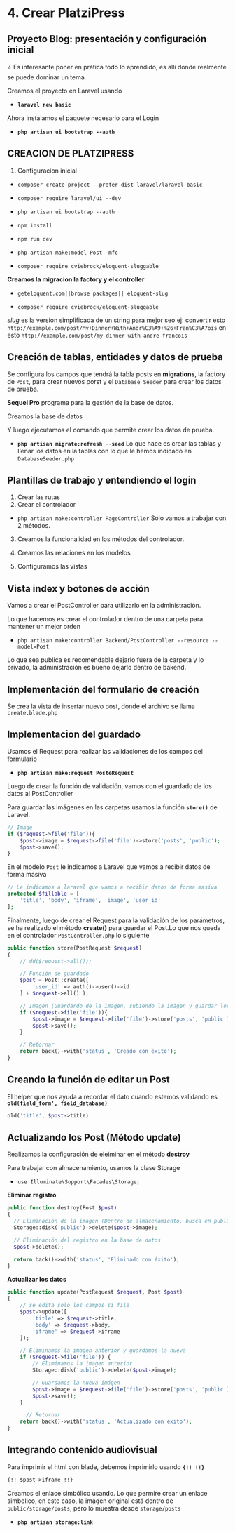 # 4. Crear PlatziPress

## Proyecto Blog: presentación y configuración inicial

:star: Es interesante poner en prática todo lo aprendido, es allí donde realmente se puede dominar un tema.

Creamos el proyecto en Laravel usando

- **`laravel new basic`**

Ahora instalamos el paquete necesario para el Login

- **`php artisan ui bootstrap --auth`**

## CREACION DE PLATZIPRESS

1. Configuracion inicial

- `composer create-project --prefer-dist laravel/laravel basic`
- `composer require laravel/ui --dev`
- `php artisan ui bootstrap --auth`
- `npm install`
- `npm run dev`
- `php artisan make:model Post -mfc`

- `composer require cviebrock/eloquent-sluggable`

**Creamos la migracion la factory y el controller**

- `geteloquent.com||browse packages|| eloquent-slug`

- `composer require cviebrock/eloquent-sluggable`

_slug_ es la version simplificada de un string para mejor seo ej:
convertir esto
`http://example.com/post/My+Dinner+With+Andr%C3%A9+%26+Fran%C3%A7ois`
en esto
`http://example.com/post/my-dinner-with-andre-francois`

## Creación de tablas, entidades y datos de prueba

Se configura los campos que tendrá la tabla posts en **migrations**, la factory de `Post`, para crear nuevos porst y el `Database Seeder` para crear los datos de prueba.

**Sequel Pro** programa para la gestión de la base de datos.

Creamos la base de datos

Y luego ejecutamos el comando que permite crear los datos de prueba.

- **`php artisan migrate:refresh --seed`** Lo que hace es crear las tablas y llenar los datos en la tablas con lo que le hemos indicado en `DatabaseSeeder.php`

## Plantillas de trabajo y entendiendo el login

1. Crear las rutas
2. Crear el controlador

- `php artisan make:controller PageController` Sólo vamos a trabajar con 2 métodos.

3. Creamos la funcionalidad en los métodos del controlador.

4. Creamos las relaciones en los modelos

5. Configuramos las vistas

## Vista index y botones de acción

Vamos a crear el PostController para utilizarlo en la administración.

Lo que hacemos es crear el controlador dentro de una carpeta para mantener un mejor orden

- `php artisan make:controller Backend/PostController --resource --model=Post`

Lo que sea publica es recomendable dejarlo fuera de la carpeta y lo privado, la administración es bueno dejarlo dentro de bakend.

## Implementación del formulario de creación

Se crea la vista de insertar nuevo post, donde el archivo se llama `create.blade.php`

## Implementacion del guardado

Usamos el Request para realizar las validaciones de los campos del formulario

- **`php artisan make:request PosteRequest`**

Luego de crear la función de validación, vamos con el guardado de los datos al PostController

Para guardar las imágenes en las carpetas usamos la función **`store()`** de Laravel.

```php
// Image
if ($request->file('file')){
    $post->image = $request->file('file')->store('posts', 'public');
    $post->save();
}
```

En el modelo `Post` le indicamos a Laravel que vamos a recibir datos de forma masiva

```php
// Le indicamos a laravel que vamos a recibir datos de forma masiva
protected $fillable = [
    'title', 'body', 'iframe', 'image', 'user_id'
];
```

Finalmente, luego de crear el Request para la validación de los parámetros, se ha realizado el método **create()** para guardar el Post.Lo que nos queda en el controlador `PostController.php` lo siguiente

```php
public function store(PostRequest $request)
{
    // dd($request->all());

    // Función de guardado
    $post = Post::create([
        'user_id' => auth()->user()->id
    ] + $request->all() );

    // Imagen (Guardardo de la imágen, subiendo la imágen y guardar los datos.)
    if ($request->file('file')){
        $post->image = $request->file('file')->store('posts', 'public');
        $post->save();
    }

    // Retornar
    return back()->with('status', 'Creado con éxito');
}
```

## Creando la función de editar un Post

El helper que nos ayuda a recordar el dato cuando estemos validando es **`old(field_form', field_database)`**

```php
old('title', $post->title)
```

## Actualizando los Post (Método update)

Realizamos la configuración de eleiminar en el método **destroy**

Para trabajar con almacenamiento, usamos la clase Storage

- `use Illuminate\Support\Facades\Storage;`

**Eliminar registro**

```php
public function destroy(Post $post)
{
  // Eliminación de la imagen (Dentro de almacenamiento, busca en public y elimina esta imagen en la ruta indicada.)
  Storage::disk('public')->delete($post->image);

  // Eliminación del registro en la base de datos
  $post->delete();

  return back()->with('status', 'Eliminado con éxito');
}
```

**Actualizar los datos**

```php
public function update(PostRequest $request, Post $post)
{
    // se edita solo los campos si file
    $post->update([
        'title' => $request->title,
        'body' => $request->body,
        'iframe' => $request->iframe
    ]);

    // Eliminamos la imagen anterior y guardamos la nueva
    if ($request->file('file')) {
        // Eliminamos la imagen anterior
        Storage::disk('public')->delete($post->image);

        // Guardamos la nueva imágen
        $post->image = $request->file('file')->store('posts', 'public');
        $post->save();
    }

      // Retornar
    return back()->with('status', 'Actualizado con éxito');
}
```

## Integrando contenido audiovisual

Para imprimir el html con blade, debemos imprimirlo usando **`{!! !!}`**

```html
{!! $post->iframe !!}
```

Creamos el enlace simbólico usando. Lo que permire crear un enlace simbolico, en este caso, la imagen original está dentro de `public/storage/posts`, pero lo muestra desde `storage/posts`

- **`php artisan storage:link`**
